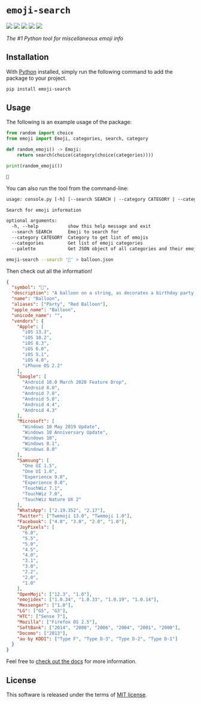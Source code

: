 # `emoji-search`


[![](https://img.shields.io/pypi/v/emoji-search.svg?style=flat)](https://pypi.org/pypi/emoji-search/)
[![](https://img.shields.io/pypi/dw/emoji-search.svg?style=flat)](https://pypi.org/pypi/emoji-search/)
[![](https://img.shields.io/pypi/pyversions/emoji-search.svg?style=flat)](https://pypi.org/pypi/emoji-search/)
[![](https://img.shields.io/pypi/format/emoji-search.svg?style=flat)](https://pypi.org/pypi/emoji-search/)
[![](https://img.shields.io/pypi/l/emoji-search.svg?style=flat)](https://github.com/dawsonbooth/emoji-search/blob/master/LICENSE)


*The #1 Python tool for miscellaneous emoji info*


## Installation

With [Python](https://www.python.org/downloads/) installed, simply run the following command to add the package to your project.

```bash
pip install emoji-search
```

## Usage

The following is an example usage of the package:

```python
from random import choice
from emoji import Emoji, categories, search, category

def random_emoji() -> Emoji:
    return search(choice(category(choice(categories))))

print(random_emoji())
```
```txt
🤯
```
You can also run the tool from the command-line:

```txt
usage: console.py [-h] [--search SEARCH | --category CATEGORY | --categories | --palette]

Search for emoji information

optional arguments:
  -h, --help           show this help message and exit
  --search SEARCH      Emoji to search for
  --category CATEGORY  Category to get list of emojis
  --categories         Get list of emoji categories
  --palette            Get JSON object of all categories and their emojis
```

```bash
emoji-search --search '🎈' > balloon.json
```
Then check out all the information!

```json
{
  "symbol": "🎈",
  "description": "A balloon on a string, as decorates a birthday party. Generally depicted in red, though WhatsApp’s is pink and Google’s orangish-red.\nCommonly used to convey congratulations and celebration, especially when wishing someone a happy birthday.\nMicrosoft and Samsung's balloons were previously blue; SoftBank's was shown floating in the sky.\n\nBalloon was approved as part of Unicode 6.0 in 2010\nand added to Emoji 1.0 in 2015.\n",
  "name": "Balloon",
  "aliases": ["Party", "Red Balloon"],
  "apple_name": "Balloon",
  "unicode_name": "",
  "vendors": {
    "Apple": [
      "iOS 13.3",
      "iOS 10.2",
      "iOS 8.3",
      "iOS 6.0",
      "iOS 5.1",
      "iOS 4.0",
      "iPhone OS 2.2"
    ],
    "Google": [
      "Android 10.0 March 2020 Feature Drop",
      "Android 8.0",
      "Android 7.0",
      "Android 5.0",
      "Android 4.4",
      "Android 4.3"
    ],
    "Microsoft": [
      "Windows 10 May 2019 Update",
      "Windows 10 Anniversary Update",
      "Windows 10",
      "Windows 8.1",
      "Windows 8.0"
    ],
    "Samsung": [
      "One UI 1.5",
      "One UI 1.0",
      "Experience 9.0",
      "Experience 8.0",
      "TouchWiz 7.1",
      "TouchWiz 7.0",
      "TouchWiz Nature UX 2"
    ],
    "WhatsApp": ["2.19.352", "2.17"],
    "Twitter": ["Twemoji 13.0", "Twemoji 1.0"],
    "Facebook": ["4.0", "3.0", "2.0", "1.0"],
    "JoyPixels": [
      "6.0",
      "5.5",
      "5.0",
      "4.5",
      "4.0",
      "3.1",
      "3.0",
      "2.2",
      "2.0",
      "1.0"
    ],
    "OpenMoji": ["12.3", "1.0"],
    "emojidex": ["1.0.34", "1.0.33", "1.0.19", "1.0.14"],
    "Messenger": ["1.0"],
    "LG": ["G5", "G3"],
    "HTC": ["Sense 7"],
    "Mozilla": ["Firefox OS 2.5"],
    "SoftBank": ["2014", "2008", "2006", "2004", "2001", "2000"],
    "Docomo": ["2013"],
    "au by KDDI": ["Type F", "Type D-3", "Type D-2", "Type D-1"]
  }
}
```
Feel free to [check out the docs](https://dawsonbooth.github.io/emoji-search/) for more information.

## License

This software is released under the terms of [MIT license](LICENSE).
